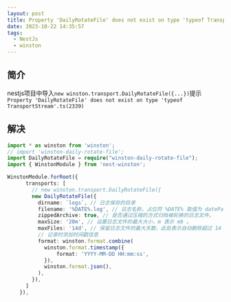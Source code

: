 ```yaml
---
layout: post
title: Property 'DailyRotateFile' does not exist on type 'typeof TransportStream'.ts(2339)
date: 2023-10-22 14:35:57
tags:
  - NestJs
  - winston
---
```

## 简介
nestjs项目中导入`new winston.transport.DailyRotateFile({...})`提示`Property 'DailyRotateFile' does not exist on type 'typeof TransportStream'.ts(2339)`

## 解决
```ts
import * as winston from 'winston';
// import 'winston-daily-rotate-file';
import DailyRotateFile = require("winston-daily-rotate-file");
import { WinstonModule } from 'nest-winston';

WinstonModule.forRoot({
      transports: [
        // new winston.transport.DailyRotateFile({
        new DailyRotateFile({
          dirname: `logs`, // 日志保存的目录
          filename: '%DATE%.log', // 日志名称，占位符 %DATE% 取值为 datePattern 值。
          zippedArchive: true, // 是否通过压缩的方式归档被轮换的日志文件。
          maxSize: '20m', // 设置日志文件的最大大小，m 表示 mb 。
          maxFiles: '14d', // 保留日志文件的最大天数，此处表示自动删除超过 14 天的日志文件。
          // 记录时添加时间戳信息
          format: winston.format.combine(
            winston.format.timestamp({
            	format: 'YYYY-MM-DD HH:mm:ss',
            }),
            winston.format.json(),
          ),
        }),
      ]
    }),

```